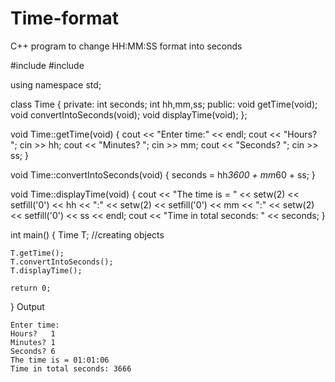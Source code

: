 # Time-format
C++ program to change HH:MM:SS format into seconds

#include <iostream>
#include <iomanip>
 
using namespace std;
 
class Time
{
    private:
        int seconds;
        int hh,mm,ss;
    public:
        void getTime(void);
        void convertIntoSeconds(void);
        void displayTime(void);
};
 
void Time::getTime(void)
{
    cout << "Enter time:" << endl;
    cout << "Hours?   ";          cin >> hh;
    cout << "Minutes? ";          cin >> mm;
    cout << "Seconds? ";          cin >> ss;
}
 
void Time::convertIntoSeconds(void)
{
    seconds = hh*3600 + mm*60 + ss;
}
 
void Time::displayTime(void)
{
    cout << "The time is = " << setw(2) << setfill('0') << hh << ":"
                             << setw(2) << setfill('0') << mm << ":"
                             << setw(2) << setfill('0') << ss << endl;
    cout << "Time in total seconds: " << seconds;
}
 
int main()
{
    Time T; //creating objects
     
    T.getTime();
    T.convertIntoSeconds();
    T.displayTime();
     
    return 0;
}
Output

    Enter time:
    Hours?   1
    Minutes? 1
    Seconds? 6
    The time is = 01:01:06
    Time in total seconds: 3666
